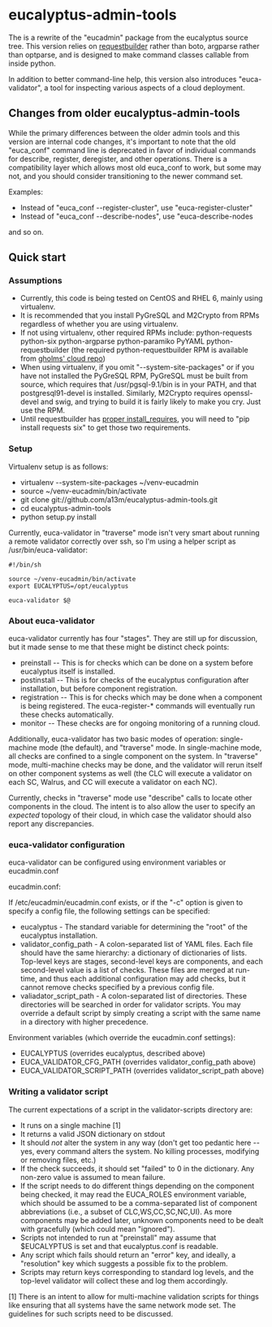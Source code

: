 eucalyptus-admin-tools
======================

The is a rewrite of the "eucadmin" package from the eucalyptus source tree.
This version relies on [requestbuilder](https://github.com/boto/requestbuilder)
rather than boto, argparse rather than optparse, and is designed to make
command classes callable from inside python.

In addition to better command-line help, this version also introduces
"euca-validator", a tool for inspecting various aspects of a cloud deployment.

## Changes from older eucalyptus-admin-tools

While the primary differences between the older admin tools and this version
are internal code changes, it's important to note that the old "euca_conf"
command line is deprecated in favor of individual commands for describe,
register, deregister, and other operations.  There is a compatibility
layer which allows most old euca_conf to work, but some may not, and you
should consider transitioning to the newer command set.

Examples:

* Instead of "euca_conf --register-cluster", use "euca-register-cluster"
* Instead of "euca_conf --describe-nodes", use "euca-describe-nodes

and so on.

## Quick start

### Assumptions

* Currently, this code is being tested on CentOS and RHEL 6, mainly using
virtualenv.
* It is recommended that you install PyGreSQL and M2Crypto from RPMs
regardless of whether you are using virtualenv.
* If not using virtualenv, other required RPMs include:  python-requests
python-six python-argparse python-paramiko PyYAML python-requestbuilder
(the required python-requestbuilder RPM is available from
[gholms' cloud repo](http://repos.fedorapeople.org/repos/gholms/cloud/epel-6/x86_64/))
* When using virtualenv, if you omit "--system-site-packages" or if you
have not installed the PyGreSQL RPM, PyGreSQL must be built from source, which
requires that /usr/pgsql-9.1/bin is in your PATH, and that postgresql91-devel
is installed.  Similarly, M2Crypto requires openssl-devel and swig, and trying
to build it is fairly likely to make you cry.  Just use the RPM.
* Until requestbuilder has [proper install_requires](https://github.com/boto/requestbuilder/pull/3),
you will need to "pip install requests six" to get those two requirements.

### Setup

Virtualenv setup is as follows:

* virtualenv --system-site-packages ~/venv-eucadmin
* source ~/venv-eucadmin/bin/activate
* git clone git://github.com/a13m/eucalyptus-admin-tools.git
* cd eucalyptus-admin-tools
* python setup.py install

Currently, euca-validator in "traverse" mode isn't very smart about running a 
remote validator correctly over ssh, so I'm using a helper script as 
/usr/bin/euca-validator:

```
#!/bin/sh

source ~/venv-eucadmin/bin/activate
export EUCALYPTUS=/opt/eucalyptus

euca-validator $@
```

### About euca-validator

euca-validator currently has four "stages".  They are still up for discussion,
but it made sense to me that these might be distinct check points:

* preinstall -- This is for checks which can be done on a system before
eucalyptus itself is installed.
* postinstall -- This is for checks of the eucalyptus configuration after
installation, but before component registration.
* registration -- This is for checks which may be done when a component is
being registered.  The euca-register-* commands will eventually run these
checks automatically.
* monitor -- These checks are for ongoing monitoring of a running cloud.

Additionally, euca-validator has two basic modes of operation: single-machine
mode (the default), and "traverse" mode.  In single-machine mode, all checks
are confined to a single component on the system.  In "traverse" mode, 
multi-machine checks may be done, and the validator will rerun itself on
other component systems as well (the CLC will execute a validator on each SC, 
Walrus, and CC will execute a validator on each NC).

Currently, checks in "traverse" mode use "describe" calls to locate other
components in the cloud.  The intent is to also allow the user to specify
an _expected_ topology of their cloud, in which case the validator should also
report any discrepancies.

### euca-validator configuration

euca-validator can be configured using environment variables or eucadmin.conf

eucadmin.conf:

If /etc/eucadmin/eucadmin.conf exists, or if the "-c" option is given to
specify a config file, the following settings can be specified:

* eucalyptus - The standard variable for determining the "root" of the
eucalyptus installation.
* validator_config_path - A colon-separated list of YAML files.  Each file
should have the same hierarchy: a dictionary of dictionaries of lists. 
Top-level keys are stages, second-level keys are components, and each 
second-level value is a list of checks.  These files are merged at run-time,
and thus each additional configuration may add checks, but it cannot remove
checks specified by a previous config file.
* valiadator_script_path - A colon-separated list of directories.  These
directories will be searched in order for validator scripts.  You may
override a default script by simply creating a script with the same name in
a directory with higher precedence.

Environment variables (which override the eucadmin.conf settings):

* EUCALYPTUS (overrides eucalyptus, described above)
* EUCA_VALIDATOR_CFG_PATH (overrides validator_config_path above)
* EUCA_VALIDATOR_SCRIPT_PATH (overrides validator_script_path above)

### Writing a validator script

The current expectations of a script in the validator-scripts directory are:

* It runs on a single machine [1]
* It returns a valid JSON dictionary on stdout
* It should *not* alter the system in any way (don't get too pedantic here -- 
yes, every command alters the system.  No killing processes, modifying or
removing files, etc.)
* If the check succeeds, it should set "failed" to 0 in the dictionary.  Any
non-zero value is assumed to mean failure.
* If the script needs to do different things depending on the component being
checked, it may read the EUCA_ROLES environment variable, which should be
assumed to be a comma-separated list of component abbreviations (i.e., a subset
of CLC,WS,CC,SC,NC,UI).  As more components may be added later, unknown
components need to be dealt with gracefully (which could mean "ignored").
* Scripts not intended to run at "preinstall" may assume that $EUCALYPTUS is
set and that eucalyptus.conf is readable.
* Any script which fails should return an "error" key, and ideally, a 
"resolution" key which suggests a possible fix to the problem.
* Scripts may return keys corresponding to standard log levels, and the
top-level validator will collect these and log them accordingly.

[1] There is an intent to allow for multi-machine validation scripts for things
like ensuring that all systems have the same network mode set.  The guidelines
for such scripts need to be discussed.
